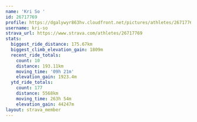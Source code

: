 ```yaml
---
name: 'Kri So '
id: 26717769
profile: https://dgalywyr863hv.cloudfront.net/pictures/athletes/26717769/7761026/14/large.jpg
username: kri-so
strava_url: https://www.strava.com/athletes/26717769
stats:
  biggest_ride_distance: 175.67km
  biggest_climb_elevation_gain: 1809m
  recent_ride_totals:
    count: 10
    distance: 193.11km
    moving_time: '09h 21m'
    elevation_gain: 1923.4m
  ytd_ride_totals:
    count: 177
    distance: 5568km
    moving_time: 263h 54m
    elevation_gain: 44247m
layout: strava_member
--- 
```

